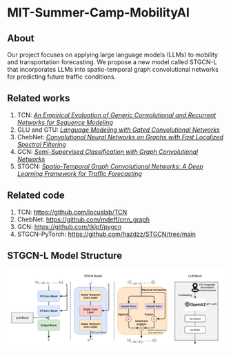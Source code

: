 # MIT-Summer-Camp-MobilityAI

## About

Our project focuses on applying large language models (LLMs) to mobility and transportation forecasting. We propose a new model called STGCN-L that incorporates LLMs into spatio-temporal graph convolutional networks for predicting future traffic conditions.

## Related works
1. TCN: [*An Empirical Evaluation of Generic Convolutional and Recurrent Networks for Sequence Modeling*](https://arxiv.org/abs/1803.01271)
2. GLU and GTU: [*Language Modeling with Gated Convolutional Networks*](https://arxiv.org/abs/1612.08083)
3. ChebNet: [*Convolutional Neural Networks on Graphs with Fast Localized Spectral Filtering*](https://arxiv.org/abs/1606.09375)
4. GCN: [*Semi-Supervised Classification with Graph Convolutional Networks*](https://arxiv.org/abs/1609.02907)
4. STGCN: [*Spatio-Temporal Graph Convolutional Networks: A Deep Learning Framework for Traffic Forecasting*](https://arxiv.org/abs/1709.04875)

## Related code
1. TCN: https://github.com/locuslab/TCN
2. ChebNet: https://github.com/mdeff/cnn_graph
3. GCN: https://github.com/tkipf/pygcn
3. STGCN-PyTorch: https://github.com/hazdzz/STGCN/tree/main

## STGCN-L Model Structure

![STGCN-L](Docs/STGCN-L.png)
